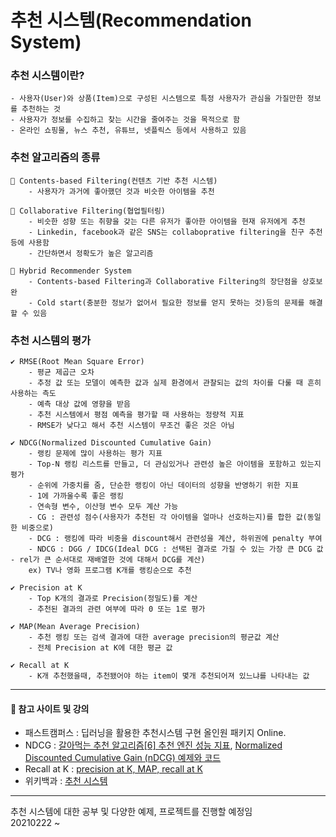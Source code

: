 # 추천 시스템(Recommendation System)
### 추천 시스템이란?
    - 사용자(User)와 상품(Item)으로 구성된 시스템으로 특정 사용자가 관심을 가질만한 정보를 추천하는 것
    - 사용자가 정보를 수집하고 찾는 시간을 줄여주는 것을 목적으로 함
    - 온라인 쇼핑몰, 뉴스 추천, 유튜브, 넷플릭스 등에서 사용하고 있음

### 추천 알고리즘의 종류
    📌 Contents-based Filtering(컨텐츠 기반 추천 시스템)
        - 사용자가 과거에 좋아했던 것과 비슷한 아이템을 추천

    📌 Collaborative Filtering(협업필터링)
        - 비슷한 성향 또는 취향을 갖는 다른 유저가 좋아한 아이템을 현재 유저에게 추천
        - Linkedin, facebook과 같은 SNS는 collaboprative filtering을 친구 추천 등에 사용함
        - 간단하면서 정확도가 높은 알고리즘

    📌 Hybrid Recommender System
        - Contents-based Filtering과 Collaborative Filtering의 장단점을 상호보완
        - Cold start(충분한 정보가 없어서 필요한 정보를 얻지 못하는 것)등의 문제를 해결할 수 있음

### 추천 시스템의 평가
    ✔ RMSE(Root Mean Square Error)
        - 평균 제곱근 오차
        - 추정 값 또는 모델이 예측한 값과 실제 환경에서 관찰되는 값의 차이를 다룰 때 흔히 사용하는 측도
        - 예측 대상 값에 영향을 받음
        - 추천 시스템에서 평점 예측을 평가할 때 사용하는 정량적 지표
        - RMSE가 낮다고 해서 추천 시스템이 무조건 좋은 것은 아님

    ✔ NDCG(Normalized Discounted Cumulative Gain)
        - 랭킹 문제에 많이 사용하는 평가 지표
        - Top-N 랭킹 리스트를 만들고, 더 관심있거나 관련성 높은 아이템을 포함하고 있는지 평가
        - 순위에 가중치를 줌, 단순한 랭킹이 아닌 데이터의 성향을 반영하기 위한 지표
        - 1에 가까울수록 좋은 랭킹
        - 연속형 변수, 이산형 변수 모두 계산 가능
        - CG : 관련성 점수(사용자가 추천된 각 아이템을 얼마나 선호하는지)를 합한 값(동일한 비중으로)
        - DCG : 랭킹에 따라 비중을 discount해서 관련성을 계산, 하위권에 penalty 부여
        - NDCG : DGG / IDCG(Ideal DCG : 선택된 결과로 가질 수 있는 가장 큰 DCG 값 - rel가 큰 순서대로 재배열한 것에 대해서 DCG를 계산)
        ex) TV나 영화 프로그램 K개를 랭킹순으로 추천

    ✔ Precision at K
        - Top K개의 결과로 Precision(정밀도)를 계산
        - 추천된 결과의 관련 여부에 따라 0 또는 1로 평가
    
    ✔ MAP(Mean Average Precision)
        - 추천 랭킹 또는 검색 결과에 대한 average precision의 평균값 계산
        - 전체 Precision at K에 대한 평균 값
    
    ✔ Recall at K
        - K개 추천했을때, 추천됐어야 하는 item이 몇개 추천되어져 있느냐를 나타내는 값


---------------


#### 📖 참고 사이트 및 강의
- 패스트캠퍼스 : 딥러닝을 활용한 추천시스템 구현 올인원 패키지 Online.  
- NDCG : [갈아먹는 추천 알고리즘[6] 추천 엔진 성능 지표](https://yeomko.tistory.com/32), [Normalized Discounted Cumulative Gain (nDCG) 예제와 코드](https://ride-or-die.info/normalized-discounted-cumulative-gain/)  
- Recall at K : [precision at K, MAP, recall at K](https://ddiri01.tistory.com/321)
- 위키백과 : [추천 시스템](https://ko.wikipedia.org/wiki/%EC%B6%94%EC%B2%9C_%EC%8B%9C%EC%8A%A4%ED%85%9C)


---------------
추천 시스템에 대한 공부 및 다양한 예제, 프로젝트를 진행할 예정임  
20210222 ~ 